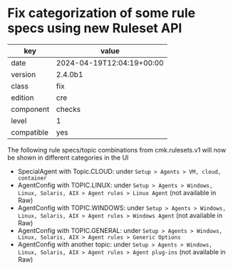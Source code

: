 [//]: # (werk v2)
# Fix categorization of some rule specs using new Ruleset API

key        | value
---------- | ---
date       | 2024-04-19T12:04:19+00:00
version    | 2.4.0b1
class      | fix
edition    | cre
component  | checks
level      | 1
compatible | yes

The following rule specs/topic combinations from cmk.rulesets.v1 will now be shown in different categories in the UI

* SpecialAgent with Topic.CLOUD: under `Setup > Agents > VM, cloud, container`
* AgentConfig with TOPIC.LINUX: under `Setup > Agents > Windows, Linux, Solaris, AIX > Agent rules > Linux Agent` (not available in Raw)
* AgentConfig with TOPIC.WINDOWS: under `Setup > Agents > Windows, Linux, Solaris, AIX > Agent rules > Windows Agent` (not available in Raw)
* AgentConfig with TOPIC.GENERAL: under `Setup > Agents > Windows, Linux, Solaris, AIX > Agent rules > Generic Options`
* AgentConfig with another topic: under `Setup > Agents > Windows, Linux, Solaris, AIX > Agent rules > Agent plug-ins` (not available in Raw)

